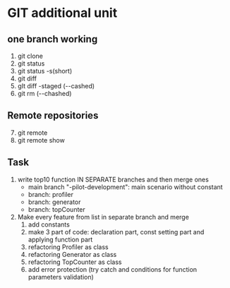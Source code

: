 # GIT additional unit

## one branch working
1. git clone
2. git status
3. git status -s(short)
4. git diff 
5. gIt diff -staged (--cashed)
6. git rm (--chashed)

## Remote repositories
7. git remote
8. git remote show  

## Task

1. write top10 function IN SEPARATE branches and then merge ones
    * main branch "<my-name>-pilot-development": main scenario without constant
    * branch: profiler
    * branch: generator 
    * branch: topCounter
2. Make every feature from list in separate branch and merge
    1. add constants
    2. make 3 part of code: declaration part, const setting part and applying function part
    3. refactoring Profiler as class
    4. refactoring Generator as class
    5. refactoring TopCounter as class
    6. add error protection (try catch and conditions for function parameters validation)


